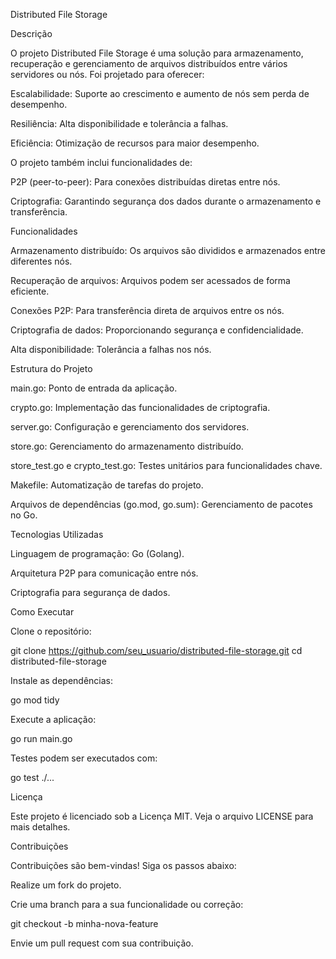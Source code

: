 Distributed File Storage

Descrição

O projeto Distributed File Storage é uma solução para armazenamento, recuperação e gerenciamento de arquivos distribuídos entre vários servidores ou nós. Foi projetado para oferecer:

Escalabilidade: Suporte ao crescimento e aumento de nós sem perda de desempenho.

Resiliência: Alta disponibilidade e tolerância a falhas.

Eficiência: Otimização de recursos para maior desempenho.

O projeto também inclui funcionalidades de:

P2P (peer-to-peer): Para conexões distribuídas diretas entre nós.

Criptografia: Garantindo segurança dos dados durante o armazenamento e transferência.

Funcionalidades

Armazenamento distribuído: Os arquivos são divididos e armazenados entre diferentes nós.

Recuperação de arquivos: Arquivos podem ser acessados de forma eficiente.

Conexões P2P: Para transferência direta de arquivos entre os nós.

Criptografia de dados: Proporcionando segurança e confidencialidade.

Alta disponibilidade: Tolerância a falhas nos nós.

Estrutura do Projeto

main.go: Ponto de entrada da aplicação.

crypto.go: Implementação das funcionalidades de criptografia.

server.go: Configuração e gerenciamento dos servidores.

store.go: Gerenciamento do armazenamento distribuído.

store_test.go e crypto_test.go: Testes unitários para funcionalidades chave.

Makefile: Automatização de tarefas do projeto.

Arquivos de dependências (go.mod, go.sum): Gerenciamento de pacotes no Go.

Tecnologias Utilizadas

Linguagem de programação: Go (Golang).

Arquitetura P2P para comunicação entre nós.

Criptografia para segurança de dados.

Como Executar

Clone o repositório:

git clone https://github.com/seu_usuario/distributed-file-storage.git
cd distributed-file-storage

Instale as dependências:

go mod tidy

Execute a aplicação:

go run main.go

Testes podem ser executados com:

go test ./...

Licença

Este projeto é licenciado sob a Licença MIT. Veja o arquivo LICENSE para mais detalhes.

Contribuições

Contribuições são bem-vindas! Siga os passos abaixo:

Realize um fork do projeto.

Crie uma branch para a sua funcionalidade ou correção:

git checkout -b minha-nova-feature

Envie um pull request com sua contribuição.
